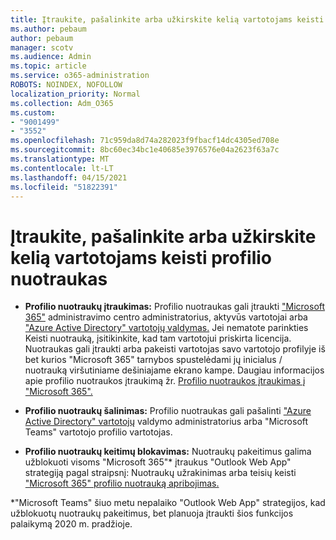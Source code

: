 ```yaml
---
title: Įtraukite, pašalinkite arba užkirskite kelią vartotojams keisti profilio nuotraukas
ms.author: pebaum
author: pebaum
manager: scotv
ms.audience: Admin
ms.topic: article
ms.service: o365-administration
ROBOTS: NOINDEX, NOFOLLOW
localization_priority: Normal
ms.collection: Adm_O365
ms.custom:
- "9001499"
- "3552"
ms.openlocfilehash: 71c959da8d74a282023f9fbacf14dc4305ed708e
ms.sourcegitcommit: 8bc60ec34bc1e40685e3976576e04a2623f63a7c
ms.translationtype: MT
ms.contentlocale: lt-LT
ms.lasthandoff: 04/15/2021
ms.locfileid: "51822391"
---
```

# <a name="add-remove-or-prevent-users-from-changing-profile-photos"></a>Įtraukite, pašalinkite arba užkirskite kelią vartotojams keisti profilio nuotraukas

- **Profilio nuotraukų įtraukimas:** Profilio nuotraukas gali įtraukti ["Microsoft 365"](https://admin.microsoft.com/Adminportal/Home?source=applauncher#/users) administravimo centro administratorius, aktyvūs vartotojai arba ["Azure Active Directory" vartotojų valdymas.](https://portal.azure.com/#blade/Microsoft_AAD_IAM/UsersManagementMenuBlade/AllUsers)  Jei nematote parinkties Keisti nuotrauką, įsitikinkite, kad tam vartotojui priskirta licencija. Nuotraukas gali įtraukti arba pakeisti vartotojas savo vartotojo profilyje iš bet kurios "Microsoft 365" tarnybos spustelėdami jų inicialus / nuotrauką viršutiniame dešiniajame ekrano kampe. Daugiau informacijos apie profilio nuotraukos įtraukimą žr. [Profilio nuotraukos įtraukimas į "Microsoft 365".](https://support.office.com/article/add-your-profile-photo-to-office-365-2eaf93fd-b3f1-43b9-9cdc-bdcd548435b7)

- **Profilio nuotraukų šalinimas:** Profilio nuotraukas gali pašalinti ["Azure Active Directory" vartotojų](https://portal.azure.com/#blade/Microsoft_AAD_IAM/UsersManagementMenuBlade/AllUsers) valdymo administratorius arba "Microsoft Teams" vartotojo profilio vartotojas.

- **Profilio nuotraukų keitimų blokavimas:** Nuotraukų pakeitimus galima užblokuoti visoms "Microsoft 365"* įtraukus "Outlook Web App" strategiją pagal straipsnį: Nuotraukų užrakinimas arba teisių keisti ["Microsoft 365" profilio nuotrauką apribojimas.](https://answers.microsoft.com/msoffice/forum/msoffice_o365admin-mso_dep365-mso_o365b/locking-photos-or-restricting-permissions-to/1d19ae4f-de5d-4c3d-a0ad-4b8b8ac32e3d)

*"Microsoft Teams" šiuo metu nepalaiko "Outlook Web App" strategijos, kad užblokuotų nuotraukų pakeitimus, bet planuoja įtraukti šios funkcijos palaikymą 2020 m. pradžioje.

